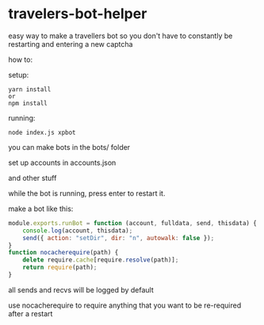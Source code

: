 # travelers-bot-helper
easy way to make a travellers bot so you don't have to constantly be restarting and entering a new captcha

how to:

setup:
```
yarn install
or
npm install
```

running:
```
node index.js xpbot
```

you can make bots in the bots/ folder

set up accounts in accounts.json

and other stuff

while the bot is running, press enter to restart it.

make a bot like this:

```js
module.exports.runBot = function (account, fulldata, send, thisdata) {
    console.log(account, thisdata);
    send({ action: "setDir", dir: "n", autowalk: false });
}
function nocacherequire(path) {
	delete require.cache[require.resolve(path)];
	return require(path);
}
```

all sends and recvs will be logged by default

use nocacherequire to require anything that you want to be re-required after a restart
